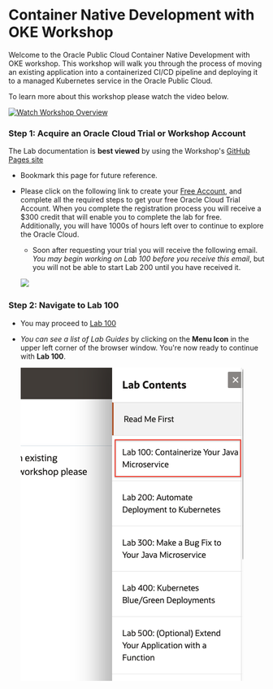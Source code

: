 # Container Native Development with OKE Workshop

Welcome to the Oracle Public Cloud Container Native Development with OKE workshop. This workshop will walk you through the process of moving an existing application into a containerized CI/CD pipeline and deploying it to a managed Kubernetes service in the Oracle Public Cloud.

To learn more about this workshop please watch the video below.

[![Watch Workshop Overview](images/oraclecode/youtube.png)](https://youtu.be/9n8JMlvjFiw)

### **Step 1**: Acquire an Oracle Cloud Trial or Workshop Account

<span class="gh-pages-note">
  The Lab documentation is <b>best viewed</b> by using the Workshop's <a href="https://oracle.github.io/learning-library/workshops/container-native-development-with-oke/">GitHub Pages site</a>
</span>

- Bookmark this page for future reference.

- Please click on the following link to create your <a class="trial-link" href="https://myservices.us.oraclecloud.com/mycloud/signup?language=en&sourceType=:ex:tb:::RC_NAMK180826P00001:OKE_OCIR_HOL&SC=:ex:tb:::RC_NAMK180826P00001:OKE_OCIR_HOL&pcode=NAMK180826P00001" target="_trial">Free Account</a>, and complete all the required steps to get your free Oracle Cloud Trial Account. When you complete the registration process you will receive a $300 credit that will enable you to complete the lab for free.  Additionally, you will have 1000s of hours left over to continue to explore the Oracle Cloud.

  - Soon after requesting your trial you will receive the following email. _You may begin working on Lab 100 before you receive this email_, but you will not be able to start Lab 200 until you have received it.

  ![](images/oraclecode/code_9.png)

### **Step 2**: Navigate to Lab 100

- You may proceed to [Lab 100](LabGuide100.md)

- _You can see a list of Lab Guides_ by clicking on the **Menu Icon** in the upper left corner of the browser window. You're now ready to continue with **Lab 100**.

  ![](images/LabMenuIcon.png)
